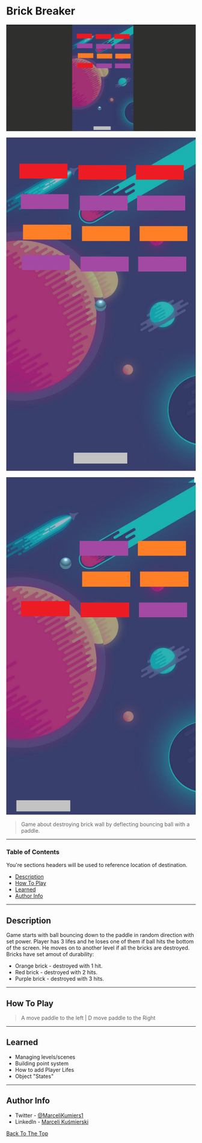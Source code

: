 # Brick Breaker

![GIF](Docs/Game.gif)

![1](Docs/Screenshot_1.png)

![2](Docs/Screenshot_2.png)

> Game about destroying brick wall by deflecting bouncing ball with a paddle.

---

### Table of Contents
You're sections headers will be used to reference location of destination.

- [Description](#description)
- [How To Play](#how-to-use)
- [Learned](#learned)
- [Author Info](#author-info)

---

## Description
Game starts with ball bouncing down to the paddle in random direction with set power. Player has 3 lifes and he loses one of them if ball hits the bottom of the screen. He moves on to another level if all the bricks are destroyed. Bricks have set amout of durability:
- Orange brick - destroyed with 1 hit.
- Red brick - destroyed with 2 hits.
- Purple brick - destroyed with 3 hits.



---

## How To Play
> A move paddle to the left | D move paddle to the Right



---

## Learned
- Managing levels/scenes
- Building point system 
- How to add Player Lifes 
- Object "States"



---


## Author Info

- Twitter - [@MarceliKumiers1](https://twitter.com/MarceliKumiers1)
- LinkedIn - [Marceli Kuśmierski](https://www.linkedin.com/in/marceli-ku%C5%9Bmierski-321969165/)

[Back To The Top](#Brick-Breaker)
